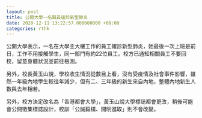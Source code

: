 ```yaml
---
layout: post
title: 公開大學一名職員確診新型肺炎
date: 2020-12-11 13:22:57.000000000 +08:00
categories: rthk
---
```


公開大學表示，一名在大學主大樓工作的員工確診新型肺炎，她最後一次上班是前日，工作不用接觸學生，同一部門有約22位員工。校方已通知相關員工不要回校，留意身體狀況並前往檢測。

另外，校長黃玉山說，學校收生情況從數目上看，沒有受疫情及社會事件影響，雖然一年級內地學生較往年減少，但有二、三年級的新生來自內地，整體內地新生人數與去年相若。

另外，校方決定改名為「香港都會大學」，黃玉山說大學標誌都會更改，稍後可能會公開徵集標誌設計，校訓「公誠毅樸、開明進取」則不會改變。
